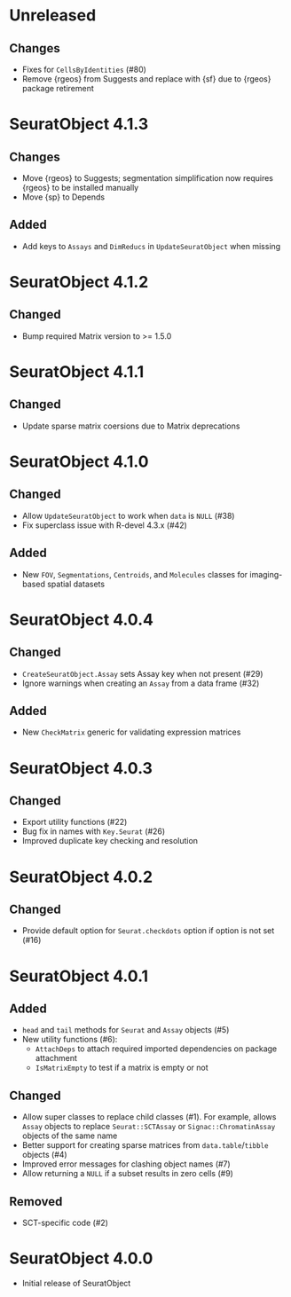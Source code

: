 # Unreleased
## Changes
- Fixes for `CellsByIdentities` (#80)
- Remove {rgeos} from Suggests and replace with {sf} due to {rgeos} package retirement

# SeuratObject 4.1.3
## Changes
- Move {rgeos} to Suggests; segmentation simplification now requires {rgeos} to be installed manually
- Move {sp} to Depends

## Added
- Add keys to `Assays` and `DimReducs` in `UpdateSeuratObject` when missing

# SeuratObject 4.1.2
## Changed
- Bump required Matrix version to >= 1.5.0

# SeuratObject 4.1.1
## Changed
- Update sparse matrix coersions due to Matrix deprecations

# SeuratObject 4.1.0
## Changed
- Allow `UpdateSeuratObject` to work when `data` is `NULL` (#38)
- Fix superclass issue with R-devel 4.3.x (#42)

## Added
- New `FOV`, `Segmentations`, `Centroids`, and `Molecules` classes for imaging-based spatial datasets

# SeuratObject 4.0.4
## Changed
- `CreateSeuratObject.Assay` sets Assay key when not present (#29)
- Ignore warnings when creating an `Assay` from a data frame (#32)

## Added
- New `CheckMatrix` generic for validating expression matrices

# SeuratObject 4.0.3

## Changed
- Export utility functions (#22)
- Bug fix in names with `Key.Seurat` (#26)
- Improved duplicate key checking and resolution

# SeuratObject 4.0.2

## Changed
- Provide default option for `Seurat.checkdots` option if option is not set (#16)

# SeuratObject 4.0.1

## Added
- `head` and `tail` methods for `Seurat` and `Assay` objects (#5)
- New utility functions (#6):
  - `AttachDeps` to attach required imported dependencies on package attachment
  - `IsMatrixEmpty` to test if a matrix is empty or not

## Changed
- Allow super classes to replace child classes (#1). For example, allows `Assay`
  objects to replace `Seurat::SCTAssay` or `Signac::ChromatinAssay` objects of
  the same name
- Better support for creating sparse matrices from `data.table`/`tibble`
  objects (#4)
- Improved error messages for clashing object names (#7)
- Allow returning a `NULL` if a subset results in zero cells (#9)

## Removed
- SCT-specific code (#2)

# SeuratObject 4.0.0

- Initial release of SeuratObject
